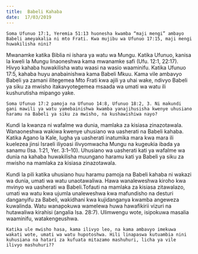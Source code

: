 ```yaml
---
title:  Babeli Kahaba
date:  17/03/2019
---
```


`Soma Ufunuo 17:1, Yeremia 51:13 huonesha kwamba “maji mengi” ambayo Babeli ameyakalia ni mto Frati. Kwa mujibu wa Ufunuo 17:15, maji mengi huwakilisha nini?`

Mwanamke katika Biblia ni ishara ya watu wa Mungu. Katika Ufunuo, kanisa la kweli la Mungu linaoneshwa kama mwanamke safi (Ufu. 12:1, 22:17). Hivyo kahaba huwakilisha watu waasi na wasio waaminifu. Katika Ufunuo 17:5, kahaba huyu anabainishwa kama Babeli Mkuu. Kama vile ambavyo Babeli ya zamani ilitegemea Mto Frati kwa ajili ya uhai wake, ndivyo Babeli ya siku za mwisho itakavyotegemea msaada wa umati wa watu ili kushurutisha mipango yake.

`Soma Ufunuo 17:2 pamoja na Ufunuo 14:8, Ufunuo 18:2, 3. Ni makundi gani mawili ya watu yamebainishwa kwamba yanajihusisha kwenye uhusiano haramu na Babeli ya siku za mwisho, na kushawishiwa nayo?`

Kundi la kwanza ni wafalme wa dunia, mamlaka za kisiasa zinazotawala. Wanaoneshwa wakiwa kwenye uhusiano wa uasherati na Babeli kahaba. Katika Agano la Kale, lugha ya uasherati inatumika mara kwa mara ili kuelezea jinsi Israeli iliyoasi ilivyomwacha Mungu na kugeukia ibada ya sanamu (Isa. 1:21, Yer. 3:1–10). Uhusiano wa uasherati kati ya wafalme wa dunia na kahaba huwakilisha muungano haramu kati ya Babeli ya siku za mwisho na mamlaka za kisiasa zinazotawala.

Kundi la pili katika uhusiano huu haramu pamoja na Babeli kahaba ni wakazi wa dunia, umati wa watu unaotawaliwa. Hawa wanaleweshwa kiroho kwa mvinyo wa uasherati wa Babeli.Tofauti na mamlaka za kisiasa zitawalazo, umati wa watu kwa ujumla unaleweshwa kwa mafundisho na desturi danganyifu za Babeli, wakidhani kwa kujidanganya kwamba angeweza kuwalinda. Watu wanapokuwa wamelewa huwa hawafikirii vizuri na hutawaliwa kirahisi (angalia Isa. 28:7). Ulimwengu wote, isipokuwa masalia waaminifu, watakengeushwa.

`Katika ule mwisho hasa, kama ilivyo leo, na kama ambavyo imekuwa wakati wote, umati wa watu hupotoshwa. Hili linapaswa kutuambia nini kuhusiana na hatari za kufuata mitazamo mashuhuri, licha ya vile ilivyo mashuhuri??`